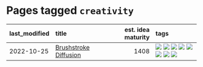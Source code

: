# Pages tagged `creativity`

|last_modified|title|est. idea maturity|tags
|:---|:---|---:|:---|
|2022-10-25|[Brushstroke Diffusion](../brushstroke-diffusion.md)|1408|[![](https://img.shields.io/badge/tag-artisticstyletransfer-d5ffe)](../tags/artisticstyletransfer.md) [![](https://img.shields.io/badge/tag-creativity-a68128)](../tags/creativity.md) [![](https://img.shields.io/badge/tag-deepgenerativemodeling-b4243e)](../tags/deepgenerativemodeling.md) [![](https://img.shields.io/badge/tag-experimental-d5f6c6)](../tags/experimental.md) [![](https://img.shields.io/badge/tag-imageprocessing-b7fb0)](../tags/imageprocessing.md) [![](https://img.shields.io/badge/tag-modeltraining-b25b5)](../tags/modeltraining.md) [![](https://img.shields.io/badge/tag-painting-76bb24)](../tags/painting.md) [![](https://img.shields.io/badge/tag-wip-5d9a82)](../tags/wip.md)|